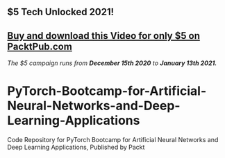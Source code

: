 ## $5 Tech Unlocked 2021!
[Buy and download this Video for only $5 on PacktPub.com](https://www.packtpub.com/product/pytorch-bootcamp-for-artificial-neural-networks-and-deep-learning-applications-video/9781839218897)
-----
*The $5 campaign         runs from __December 15th 2020__ to __January 13th 2021.__*

# PyTorch-Bootcamp-for-Artificial-Neural-Networks-and-Deep-Learning-Applications
Code Repository for PyTorch Bootcamp for Artificial Neural Networks and Deep Learning Applications, Published by Packt
